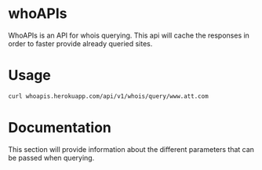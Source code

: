 # whoAPIs

WhoAPIs is an API for whois querying. This api will cache the responses in order to faster provide already queried sites.

# Usage
```bash
curl whoapis.herokuapp.com/api/v1/whois/query/www.att.com
```

# Documentation
This section will provide information about the different parameters that can be passed when querying.
